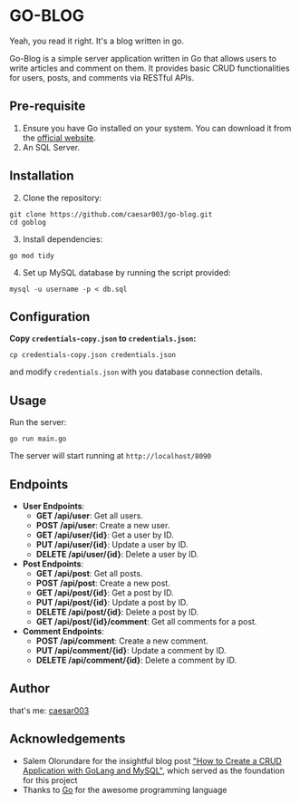 # GO-BLOG

Yeah, you read it right. It's a blog written in go.


Go-Blog is a simple server application written in Go that allows users to write articles and comment on them. It provides basic CRUD functionalities for users, posts, and comments via RESTful APIs.

## Pre-requisite

1. Ensure you have Go installed on your system. You can download it from the [official website](https://go.dev).
2. An SQL Server.

## Installation

2. Clone the repository:
```shell
git clone https://github.com/caesar003/go-blog.git
cd goblog
```

3. Install dependencies:
```shell
go mod tidy
```
4. Set up MySQL database by running the script provided:
```shell
mysql -u username -p < db.sql
```
## Configuration

**Copy `credentials-copy.json` to `credentials.json`:**

```shell
cp credentials-copy.json credentials.json
```
    
and modify `credentials.json` with you database connection details.

## Usage

Run the server:
```shell
go run main.go
```

The server will start running at `http://localhost/8090`

## Endpoints

- **User Endpoints**:
    - **GET /api/user**: Get all users.
    - **POST /api/user**: Create a new user.
    - **GET /api/user/{id}**: Get a user by ID.
    - **PUT /api/user/{id}**: Update a user by ID.
    - **DELETE /api/user/{id}**: Delete a user by ID.
- **Post Endpoints**:
    - **GET /api/post**: Get all posts.
    - **POST /api/post**: Create a new post.
    - **GET /api/post/{id}**: Get a post by ID.
    - **PUT /api/post/{id}**: Update a post by ID.
    - **DELETE /api/post/{id}**: Delete a post by ID.
    - **GET /api/post/{id}/comment**: Get all comments for a post.
- **Comment Endpoints**:
    - **POST /api/comment**: Create a new comment.
    - **PUT /api/comment/{id}**: Update a comment by ID.
    - **DELETE /api/comment/{id}**: Delete a comment by ID.

## Author
that's me: [caesar003](https://github.com/caesar003)


## Acknowledgements
- Salem Olorundare for the insightful blog post ["How to Create a CRUD Application with GoLang and MySQL"](https://www.honeybadger.io/blog/how-to-create-crud-application-with-golang-and-mysql/), which served as the foundation for this project
- Thanks to [Go](https://go.dev) for the awesome programming language
